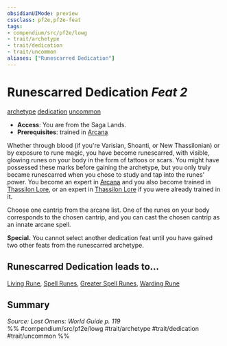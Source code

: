 ```yaml
---
obsidianUIMode: preview
cssclass: pf2e,pf2e-feat
tags:
- compendium/src/pf2e/lowg
- trait/archetype
- trait/dedication
- trait/uncommon
aliases: ["Runescarred Dedication"]
---
```

# Runescarred Dedication  *Feat 2*  
[archetype](/rules/traits/archetype.md)  [dedication](/rules/traits/dedication.md)  [uncommon](/rules/traits/uncommon.md)  

- **Access**: You are from the Saga Lands.
- **Prerequisites**: trained in [Arcana](/compendium/skills.md#Arcana)

Whether through blood (if you're Varisian, Shoanti, or New Thassilonian) or by exposure to rune magic, you have become runescarred, with visible, glowing runes on your body in the form of tattoos or scars. You might have possessed these marks before gaining the archetype, but you only truly became runescarred when you chose to study and tap into the runes' power. You become an expert in [Arcana](/compendium/skills.md#Arcana) and you also become trained in [Thassilon Lore](/compendium/skills.md#Lore), or an expert in [Thassilon Lore](/compendium/skills.md#Lore) if you were already trained in it.

Choose one cantrip from the arcane list. One of the runes on your body corresponds to the chosen cantrip, and you can cast the chosen cantrip as an innate arcane spell.

**Special.** You cannot select another dedication feat until you have gained two other feats from the runescarred archetype.

## Runescarred Dedication leads to...

[Living Rune](/compendium/feats/living-rune-lowg.md), [Spell Runes](/compendium/feats/spell-runes-lowg.md), [Greater Spell Runes](/compendium/feats/greater-spell-runes-lowg.md), [Warding Rune](/compendium/feats/warding-rune-lowg.md)

## Summary

*Source: Lost Omens: World Guide p. 119*  
%% #compendium/src/pf2e/lowg #trait/archetype #trait/dedication #trait/uncommon %%